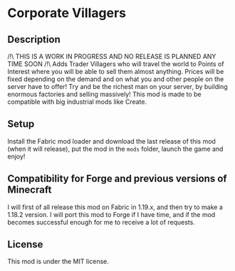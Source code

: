 # Corporate Villagers

## Description
/!\ THIS IS A WORK IN PROGRESS AND NO RELEASE IS PLANNED ANY TIME SOON /!\\
Adds Trader Villagers who will travel the world to Points of Interest where you will be able to sell them almost anything.
Prices will be fixed depending on the demand and on what you and other people on the server have to offer!
Try and be the richest man on your server, by building enormous factories and selling massively!
This mod is made to be compatible with big industrial mods like Create.


## Setup
Install the Fabric mod loader and download the last release of this mod (when it will release), put the mod in the `mods` folder, launch the game and enjoy!


## Compatibility for Forge and previous versions of Minecraft
I will first of all release this mod on Fabric in 1.19.x, and then try to make a 1.18.2 version.
I will port this mod to Forge if I have time, and if the mod becomes successful enough for me to receive a lot of requests.

## License
This mod is under the MIT license.
